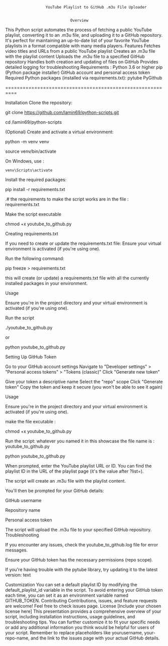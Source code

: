                       YouTube Playlist to GitHub .m3u File Uploader 


                                 Overview

This Python script automates the process of fetching a public YouTube playlist, converting it to an .m3u file, and uploading it to a GitHub repository. It's perfect for maintaining an up-to-date list of your favorite YouTube playlists in a format compatible with many media players.
Features
Fetches video titles and URLs from a public YouTube playlist
Creates an .m3u file with the playlist content
Uploads the .m3u file to a specified GitHub repository
Handles both creation and updating of files on GitHub
Provides detailed logging for troubleshooting
Requirements :
Python 3.6 or higher
pip (Python package installer)
GitHub account and personal access token
Required Python packages (installed via requirements.txt):
pytube
PyGithub
                                             
                                             

==========================================================

Installation
Clone the repository:

git clone https://github.com/lamin69/python-scripts.git

cd /lamin69/python-scripts

(Optional) Create and activate a virtual environment:

python -m venv venv

source venv/bin/activate

On Windows, use :

`venv\Scripts\activate`
 
Install the required packages:

pip install -r requirements.txt

.# the requirements to make the script works are in the file : requirements.txt    

Make the script executable

chmod +x youtube_to_github.py

Creating requirements.txt

If you need to create or update the requirements.txt file:
Ensure your virtual environment is activated (if you're using one).

Run the following command:

pip freeze > requirements.txt

this will create (or update) a requirements.txt file with all the currently installed packages in your environment.

Usage

Ensure you're in the project directory and your virtual environment is activated (if you're using one).

Run the script

./youtube_to_github.py   

or

python youtube_to_github.py

Setting Up GitHub Token

Go to your GitHub account settings
Navigate to "Developer settings" > "Personal access tokens" > "Tokens (classic)"
Click "Generate new token"

Give your token a descriptive name
Select the "repo" scope
Click "Generate token"
Copy the token and keep it secure (you won't be able to see it again)

Usage

Ensure you're in the project directory and your virtual environment is activated (if you're using one).

make the file excutable : 

chmod +x youtube_to_github.py

Run the script:   whatever you named it in this showcase the file name is : youtube_to_github.py

python youtube_to_github.py

When prompted, enter the YouTube playlist URL or ID. You can find the playlist ID in the URL of the playlist page (it's the value after ?list=).

The script will create an .m3u file with the playlist content.

You'll then be prompted for your GitHub details:

GitHub username

Repository name

Personal access token

The script will upload the .m3u file to your specified GitHub repository.
Troubleshooting

If you encounter any issues, check the youtube_to_github.log file for error messages.

Ensure your GitHub token has the necessary permissions (repo scope).

If you're having trouble with the pytube library, try updating it to the latest version:
text

Customization
You can set a default playlist ID by modifying the default_playlist_id variable in the script.
To avoid entering your GitHub token each time, you can set it as an environment variable named GITHUB_TOKEN.
Contributing
Contributions, issues, and feature requests are welcome! Feel free to check issues page.
License
[Include your chosen license here] This presentation provides a comprehensive overview of your script, 
including installation instructions, usage guidelines, and troubleshooting tips. You can further customize it
 to fit your specific needs or add any additional information you think would be helpful for users of your script. 
Remember to replace placeholders like yourusername, your-repo-name, and the link to the issues page with your actual GitHub details.
